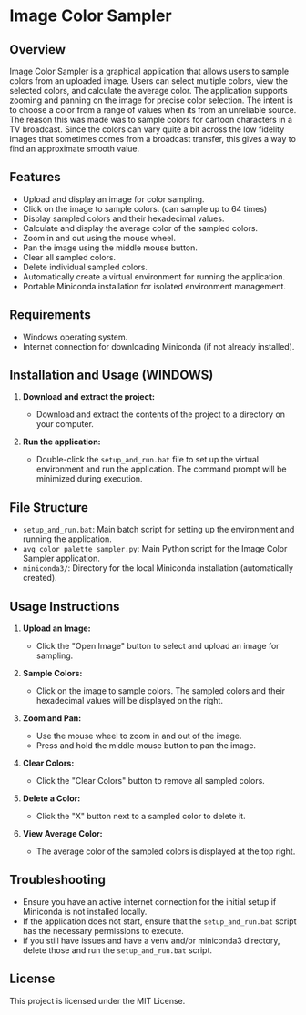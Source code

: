 # Image Color Sampler

## Overview

Image Color Sampler is a graphical application that allows users to sample colors from an uploaded image. Users can select multiple colors, view the selected colors, and calculate the average color. The application supports zooming and panning on the image for precise color selection. The intent is to choose a color from a range of values when its from an unreliable source. The reason this was made was to sample colors for cartoon characters in a TV broadcast. Since the colors can vary quite a bit across the low fidelity images that sometimes comes from a broadcast transfer, this gives a way to find an approximate smooth value.

## Features

- Upload and display an image for color sampling.
- Click on the image to sample colors. (can sample up to 64 times)
- Display sampled colors and their hexadecimal values.
- Calculate and display the average color of the sampled colors.
- Zoom in and out using the mouse wheel.
- Pan the image using the middle mouse button.
- Clear all sampled colors.
- Delete individual sampled colors.
- Automatically create a virtual environment for running the application.
- Portable Miniconda installation for isolated environment management.

## Requirements

- Windows operating system.
- Internet connection for downloading Miniconda (if not already installed).

## Installation and Usage (WINDOWS)

1. **Download and extract the project:**
   - Download and extract the contents of the project to a directory on your computer.

2. **Run the application:**
   - Double-click the `setup_and_run.bat` file to set up the virtual environment and run the application. The command prompt will be minimized during execution.

## File Structure

- `setup_and_run.bat`: Main batch script for setting up the environment and running the application.
- `avg_color_palette_sampler.py`: Main Python script for the Image Color Sampler application.
- `miniconda3/`: Directory for the local Miniconda installation (automatically created).

## Usage Instructions

1. **Upload an Image:**
   - Click the "Open Image" button to select and upload an image for sampling.

2. **Sample Colors:**
   - Click on the image to sample colors. The sampled colors and their hexadecimal values will be displayed on the right.

3. **Zoom and Pan:**
   - Use the mouse wheel to zoom in and out of the image.
   - Press and hold the middle mouse button to pan the image.

4. **Clear Colors:**
   - Click the "Clear Colors" button to remove all sampled colors.

5. **Delete a Color:**
   - Click the "X" button next to a sampled color to delete it.

6. **View Average Color:**
   - The average color of the sampled colors is displayed at the top right.

## Troubleshooting

- Ensure you have an active internet connection for the initial setup if Miniconda is not installed locally.
- If the application does not start, ensure that the `setup_and_run.bat` script has the necessary permissions to execute.
- if you still have issues and have a venv and/or miniconda3 directory, delete those and run the `setup_and_run.bat` script.

## License

This project is licensed under the MIT License.
